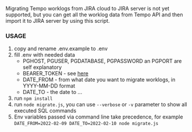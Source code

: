 Migrating Tempo worklogs from JIRA cloud to JIRA server is not yet supported, but you can get all the worklog data from Tempo API and then import it to JIRA server by using this script.

### USAGE

1. copy and rename .env.example to .env
2. fill .env with needed data
    * PGHOST, PGUSER, PGDATABASE, PGPASSWORD an PGPORT are self explanatory
    * BEARER_TOKEN - see [here](https://support.tempo.io/hc/en-us/articles/115011300208-Managing-access-control-for-integrations)
    * DATE_FROM - from what date you want to migrate worklogs, in YYYY-MM-DD format
    * DATE_TO - the date to ...
3. run ```npm install```
4. run ```node migrate.js```, you can use ```--verbose``` or ```-v``` parameter to show all executed SQL commands
5. Env variables passed via command line take precedence, for example ```DATE_FROM=2022-02-09 DATE_TO=2022-02-10 node migrate.js```
